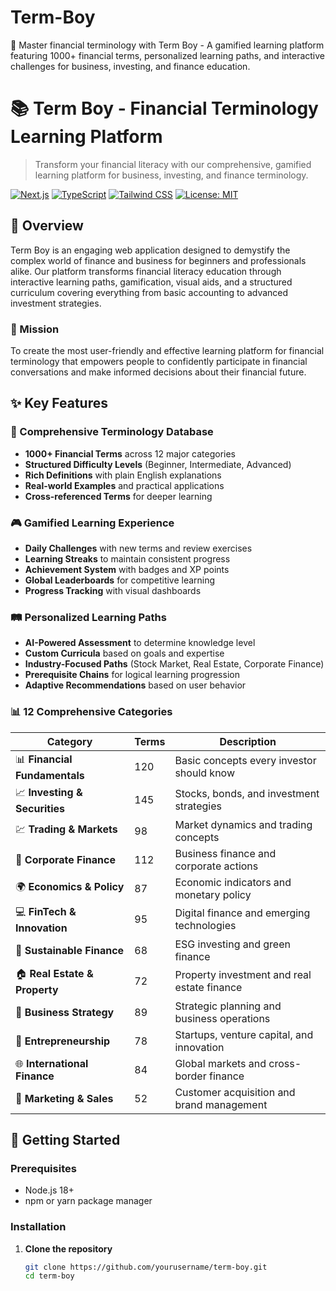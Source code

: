 # Term-Boy
🚀 Master financial terminology with Term Boy - A gamified learning platform featuring 1000+ financial terms, personalized learning paths, and interactive challenges for business, investing, and finance education.
# 📚 Term Boy - Financial Terminology Learning Platform

> Transform your financial literacy with our comprehensive, gamified learning platform for business, investing, and finance terminology.

[![Next.js](https://img.shields.io/badge/Next.js-15-black?style=flat-square&logo=next.js)](https://nextjs.org/)
[![TypeScript](https://img.shields.io/badge/TypeScript-5.0-blue?style=flat-square&logo=typescript)](https://www.typescriptlang.org/)
[![Tailwind CSS](https://img.shields.io/badge/Tailwind-3.0-38B2AC?style=flat-square&logo=tailwind-css)](https://tailwindcss.com/)
[![License: MIT](https://img.shields.io/badge/License-MIT-yellow.svg?style=flat-square)](https://opensource.org/licenses/MIT)

## 🌟 Overview

Term Boy is an engaging web application designed to demystify the complex world of finance and business for beginners and professionals alike. Our platform transforms financial literacy education through interactive learning paths, gamification, visual aids, and a structured curriculum covering everything from basic accounting to advanced investment strategies.

### 🎯 Mission
To create the most user-friendly and effective learning platform for financial terminology that empowers people to confidently participate in financial conversations and make informed decisions about their financial future.

## ✨ Key Features

### 📖 Comprehensive Terminology Database
- **1000+ Financial Terms** across 12 major categories
- **Structured Difficulty Levels** (Beginner, Intermediate, Advanced)
- **Rich Definitions** with plain English explanations
- **Real-world Examples** and practical applications
- **Cross-referenced Terms** for deeper learning

### 🎮 Gamified Learning Experience
- **Daily Challenges** with new terms and review exercises
- **Learning Streaks** to maintain consistent progress
- **Achievement System** with badges and XP points
- **Global Leaderboards** for competitive learning
- **Progress Tracking** with visual dashboards

### 🛤️ Personalized Learning Paths
- **AI-Powered Assessment** to determine knowledge level
- **Custom Curricula** based on goals and expertise
- **Industry-Focused Paths** (Stock Market, Real Estate, Corporate Finance)
- **Prerequisite Chains** for logical learning progression
- **Adaptive Recommendations** based on user behavior

### 📊 12 Comprehensive Categories

| Category | Terms | Description |
|----------|-------|-------------|
| 📊 **Financial Fundamentals** | 120 | Basic concepts every investor should know |
| 📈 **Investing & Securities** | 145 | Stocks, bonds, and investment strategies |
| 💹 **Trading & Markets** | 98 | Market dynamics and trading concepts |
| 🏢 **Corporate Finance** | 112 | Business finance and corporate actions |
| 🌍 **Economics & Policy** | 87 | Economic indicators and monetary policy |
| 💻 **FinTech & Innovation** | 95 | Digital finance and emerging technologies |
| 🌱 **Sustainable Finance** | 68 | ESG investing and green finance |
| 🏠 **Real Estate & Property** | 72 | Property investment and real estate finance |
| 🎯 **Business Strategy** | 89 | Strategic planning and business operations |
| 🚀 **Entrepreneurship** | 78 | Startups, venture capital, and innovation |
| 🌐 **International Finance** | 84 | Global markets and cross-border finance |
| 📢 **Marketing & Sales** | 52 | Customer acquisition and brand management |

## 🚀 Getting Started

### Prerequisites
- Node.js 18+ 
- npm or yarn package manager

### Installation

1. **Clone the repository**
   ```bash
   git clone https://github.com/yourusername/term-boy.git
   cd term-boy
